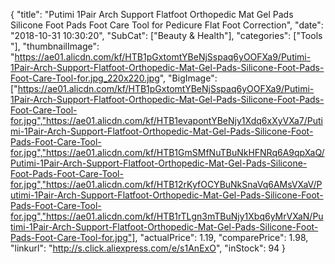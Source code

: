{
	"title": "Putimi 1Pair Arch Support Flatfoot Orthopedic Mat Gel Pads Silicone Foot Pads Foot Care Tool for Pedicure Flat Foot Correction",
	"date": "2018-10-31 10:30:20",
	"SubCat": ["Beauty & Health"],
	"categories": ["Tools "],
	"thumbnailImage": "https://ae01.alicdn.com/kf/HTB1pGxtomtYBeNjSspaq6yOOFXa9/Putimi-1Pair-Arch-Support-Flatfoot-Orthopedic-Mat-Gel-Pads-Silicone-Foot-Pads-Foot-Care-Tool-for.jpg_220x220.jpg",
	"BigImage": ["https://ae01.alicdn.com/kf/HTB1pGxtomtYBeNjSspaq6yOOFXa9/Putimi-1Pair-Arch-Support-Flatfoot-Orthopedic-Mat-Gel-Pads-Silicone-Foot-Pads-Foot-Care-Tool-for.jpg","https://ae01.alicdn.com/kf/HTB1evapontYBeNjy1Xdq6xXyVXa7/Putimi-1Pair-Arch-Support-Flatfoot-Orthopedic-Mat-Gel-Pads-Silicone-Foot-Pads-Foot-Care-Tool-for.jpg","https://ae01.alicdn.com/kf/HTB1GmSMfNuTBuNkHFNRq6A9qpXaQ/Putimi-1Pair-Arch-Support-Flatfoot-Orthopedic-Mat-Gel-Pads-Silicone-Foot-Pads-Foot-Care-Tool-for.jpg","https://ae01.alicdn.com/kf/HTB12rKyfOCYBuNkSnaVq6AMsVXaV/Putimi-1Pair-Arch-Support-Flatfoot-Orthopedic-Mat-Gel-Pads-Silicone-Foot-Pads-Foot-Care-Tool-for.jpg","https://ae01.alicdn.com/kf/HTB1rTLgn3mTBuNjy1Xbq6yMrVXaN/Putimi-1Pair-Arch-Support-Flatfoot-Orthopedic-Mat-Gel-Pads-Silicone-Foot-Pads-Foot-Care-Tool-for.jpg"],
	"actualPrice": 1.19,
	"comparePrice": 1.98,
	"linkurl": "http://s.click.aliexpress.com/e/s1AnExO",
	"inStock": 94
}
